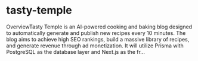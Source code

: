# tasty-temple
OverviewTasty Temple is an AI-powered cooking and baking blog designed to automatically generate and publish new recipes every 10 minutes. The blog aims to achieve high SEO rankings, build a massive library of recipes, and generate revenue through ad monetization. It will utilize Prisma with PostgreSQL as the database layer and Next.js as the fr...
